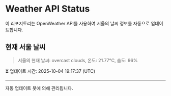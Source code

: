 
# Weather API Status

이 리포지토리는 OpenWeather API를 사용하여 서울의 날씨 정보를 자동으로 업데이트합니다.

## 현재 서울 날씨
> 서울의 현재 날씨: overcast clouds, 온도: 21.77°C, 습도: 96%

⏳ 업데이트 시간: 2025-10-04 19:17:37 (UTC)

---
자동 업데이트 봇에 의해 관리됩니다.
